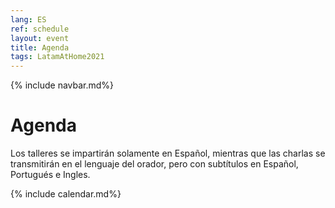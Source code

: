 ```yaml
---
lang: ES
ref: schedule
layout: event
title: Agenda
tags: LatamAtHome2021
---
```

{% include navbar.md%}

<script>
  document.lang = "es";
</script>

<h1>Agenda</h1>
<p>Los talleres se impartirán solamente en Español, mientras que las charlas se transmitirán en el lenguaje del orador, pero con subtítulos en Español, Portugués e Ingles.</p>
{% include calendar.md%}
